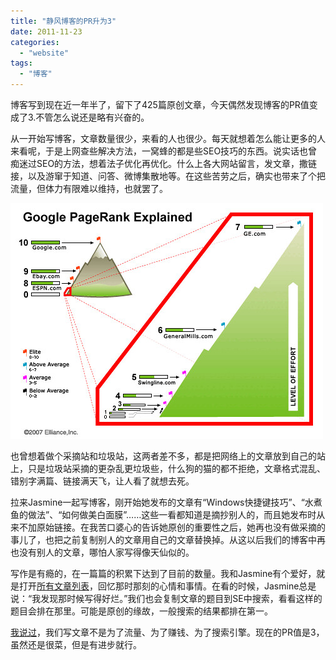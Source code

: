 ```yaml
---
title: "静风博客的PR升为3"
date: 2011-11-23
categories: 
  - "website"
tags: 
  - "博客"
---
```


博客写到现在近一年半了，留下了425篇原创文章，今天偶然发现博客的PR值变成了3.不管怎么说还是略有兴奋的。

从一开始写博客，文章数量很少，来看的人也很少。每天就想着怎么能让更多的人来看呢，于是上网查些解决方法，一窝蜂的都是些SEO技巧的东西。说实话也曾痴迷过SEO的方法，想着法子优化再优化。什么上各大网站留言，发文章，撒链接，以及游窜于知道、问答、微博集散地等。在这些苦劳之后，确实也带来了个把流量，但体力有限难以维持，也就罢了。

![pr](images/6389120353_399e7b81df_z.jpg)

也曾想着做个采摘站和垃圾站，这两者差不多，都是把网络上的文章放到自己的站上，只是垃圾站采摘的更杂乱更垃圾些，什么狗的猫的都不拒绝，文章格式混乱、错别字满篇、链接满天飞，让人看了就想去死。

拉来Jasmine一起写博客，刚开始她发布的文章有“Windows快捷键技巧”、“水煮鱼的做法”、“如何做美白面膜”……这些一看都知道是摘抄别人的，而且她发布时从来不加原始链接。在我苦口婆心的告诉她原创的重要性之后，她再也没有做采摘的事儿了，也把之前复制别人的文章用自己的文章替换掉。从这以后我们的博客中再也没有别人的文章，哪怕人家写得像天仙似的。

写作是有瘾的，在一篇篇的积累下达到了目前的数量。我和Jasmine有个爱好，就是打开[所有文章列表](http://www.jfsay.com/archives-index "所有文章列表")，回忆那时那刻的心情和事情。在看的时候，Jasmine总是说：“我发现那时候写得好烂。”我们也会复制文章的题目到SE中搜索，看看这样的题目会排在那里。可能是原创的缘故，一般搜索的结果都排在第一。

[我说过](http://www.jfsay.com/archives/311.html)，我们写文章不是为了流量、为了赚钱、为了搜索引擎。现在的PR值是3，虽然还是很菜，但是有进步就行。
